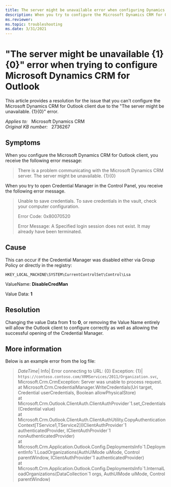 ```yaml
---
title: The server might be unavailable error when configuring Dynamics CRM for Outlook
description: When you try to configure the Microsoft Dynamics CRM for Outlook client, you receive an error that states the server might be unavailable. Provides a resolution.
ms.reviewer: 
ms.topic: troubleshooting
ms.date: 3/31/2021
---
```

# "The server might be unavailable {1}{0}" error when trying to configure Microsoft Dynamics CRM for Outlook

This article provides a resolution for the issue that you can't configure the Microsoft Dynamics CRM for Outlook client due to the "The server might be unavailable. {1}{0}" error.

_Applies to:_ &nbsp; Microsoft Dynamics CRM  
_Original KB number:_ &nbsp; 2736267

## Symptoms

When you configure the Microsoft Dynamics CRM for Outlook client, you receive the following error message:

> There is a problem communicating with the Microsoft Dynamics CRM server. The server might be unavailable. {1}{0}

When you try to open Credential Manager in the Control Panel, you receive the following error message.

> Unable to save credentials. To save credentials in the vault, check your computer configuration.
>
> Error Code: 0x80070520
>
> Error Message: A Specified login session does not exist. It may already have been terminated.

## Cause

This can occur if the Credential Manager was disabled either via Group Policy or directly in the registry:

`HKEY_LOCAL_MACHINE\SYSTEM\CurrentControlSet\Control\Lsa`

ValueName: **DisableCredMan**

Value Data: **1**

## Resolution

Changing the value Data from **1** to **0**, or removing the Value Name entirely will allow the Outlook client to configure correctly as well as allowing the successful opening of the Credential Manager.

## More information

Below is an example error from the log file:

> *DateTime*| Info| Error connecting to URL: {0} Exception: {1}| `https://contoso.contoso.com/XRMServices/2011/Organization.svc`, Microsoft.Crm.CrmException: Server was unable to process request.  
 at Microsoft.Crm.CredentialManager.WriteCredentials(Uri target, Credential userCredentials, Boolean allowPhysicalStore)  
 at Microsoft.Crm.Outlook.ClientAuth.ClientAuthProvider\`1.set_Credentials(Credential value)  
 at Microsoft.Crm.Outlook.ClientAuth.ClientAuthUtility.CopyAuthenticationContext[TService1,TService2](IClientAuthProvider\`1 authenticatedProvider, IClientAuthProvider\`1 nonAuthenticatedProvider)  
 at Microsoft.Crm.Application.Outlook.Config.DeploymentsInfo\`1.DeploymentInfo\`1.LoadOrganizations(AuthUIMode uiMode, Control parentWindow, IClientAuthProvider\`1 authenticatedProvider)  
 at Microsoft.Crm.Application.Outlook.Config.DeploymentsInfo\`1.InternalLoadOrganizations(DataCollection\`1 orgs, AuthUIMode uiMode, Control parentWindow)
